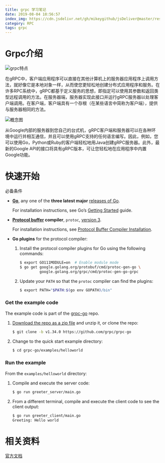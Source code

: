```yaml
---
title: grpc 学习笔记
date: 2019-08-04 18:56:57
index_img: https://cdn.jsdelivr.net/gh/mikeygithub/jsDeliver@master/resource/img/grpc.png
category: RPC
tags: grpc
---
```


# Grpc介绍

![grpc特点](https://cdn.jsdelivr.net/gh/mikeygithub/jsDeliver@master/resource/img/grpc-1.png)

在gRPC中，客户端应用程序可以直接在其他计算机上的服务器应用程序上调用方法，就好像它是本地对象一样，从而使您更轻松地创建分布式应用程序和服务。在许多RPC系统中，gRPC都基于定义服务的思想，即指定可以使用其参数和返回类型远程调用的方法。在服务器端，服务器实现此接口并运行gRPC服务器以处理客户端调用。在客户端，客户端具有一个存根（在某些语言中简称为客户端），提供与服务器相同的方法。

![概念图](https://cdn.jsdelivr.net/gh/mikeygithub/jsDeliver@master/resource/img/landing-2.svg)

从Google内部的服务器到您自己的台式机，gRPC客户端和服务器可以在各种环境中运行并相互通信，并且可以使用gRPC支持的任何语言编写。因此，例如，您可以使用Go，Python或Ruby的客户端轻松地用Java创建gRPC服务器。此外，最新的Google API的接口将具有gRPC版本，可让您轻松地在应用程序中内置Google功能。


# 快速开始

必备条件

- **[Go](https://golang.org/)**, any one of the **three latest major** [releases of Go](https://golang.org/doc/devel/release.html).

  For installation instructions, see Go’s [Getting Started](https://golang.org/doc/install) guide.

- **[Protocol buffer](https://developers.google.com/protocol-buffers) compiler**, `protoc`, [version 3](https://developers.google.com/protocol-buffers/docs/proto3).

  For installation instructions, see [Protocol Buffer Compiler Installation](https://grpc.io/docs/protoc-installation/).

- **Go plugins** for the protocol compiler:

    1. Install the protocol compiler plugins for Go using the following commands:

       ```sh
       $ export GO111MODULE=on  # Enable module mode
       $ go get google.golang.org/protobuf/cmd/protoc-gen-go \
                google.golang.org/grpc/cmd/protoc-gen-go-grpc
       ```

    2. Update your `PATH` so that the `protoc` compiler can find the plugins:

       ```sh
       $ export PATH="$PATH:$(go env GOPATH)/bin"
       ```

### Get the example code

The example code is part of the [grpc-go](https://github.com/grpc/grpc-go) repo.

1. [Download the repo as a zip file](https://github.com/grpc/grpc-go/archive/v1.34.0.zip) and unzip it, or clone the repo:

   ```sh
   $ git clone -b v1.34.0 https://github.com/grpc/grpc-go
   ```

2. Change to the quick start example directory:

   ```sh
   $ cd grpc-go/examples/helloworld
   ```

### Run the example

From the `examples/helloworld` directory:

1. Compile and execute the server code:

   ```sh
   $ go run greeter_server/main.go
   ```

2. From a different terminal, compile and execute the client code to see the client output:

   ```sh
   $ go run greeter_client/main.go
   Greeting: Hello world
   ```



# 相关资料

[官方文档](https://grpc.io/docs/)